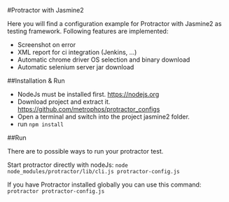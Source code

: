 #Protractor with Jasmine2

Here you will find a configuration example for Protractor with Jasmine2 as testing framework.
Following features are implemented:

* Screenshot on error
* XML report for ci integration (Jenkins, ...)
* Automatic chrome driver OS selection and binary download
* Automatic selenium server jar download

##Installation & Run

* NodeJs must be installed first. https://nodejs.org
* Download project and extract it. https://github.com/metrophos/protractor_configs
* Open a terminal and switch into the project jasmine2 folder.
* run `npm install`

##Run

There are to possible ways to run your protractor test.

Start protractor directly with nodeJs:
`node node_modules/protractor/lib/cli.js protractor-config.js`

If you have Protractor installed globally you can use this command:
`protractor protractor-config.js`
